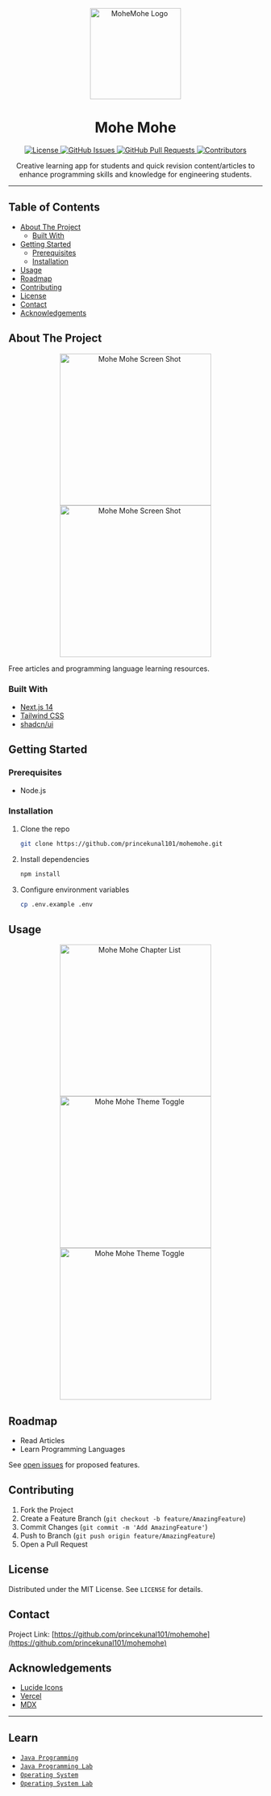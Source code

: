 <p align="center">
  <a href="https://www.mohemohe.in">
    <img src="https://www.mohemohe.in/m1-logo.png" alt="MoheMohe Logo" width="180" height="180">
  </a>
</p>

<h1 align="center"><b>Mohe Mohe</b></h1>

<p align="center">
  <a href="https://github.com/princekunal101/mohemohe/blob/master/LICENSE">
    <img src="https://img.shields.io/badge/License-MIT-blue.svg" alt="License">
  </a>
  <a href="https://github.com/princekunal101/mohemohe/issues">
    <img src="https://img.shields.io/github/issues/princekunal101/mohemohe.svg" alt="GitHub Issues">
  </a>
  <a href="https://github.com/princekunal101/mohemohe/pulls">
    <img src="https://img.shields.io/github/issues-pr/princekunal101/mohemohe.svg" alt="GitHub Pull Requests">
  </a>
  <a href="https://github.com/princekunal101/mohemohe/graphs/contributors">
    <img src="https://img.shields.io/github/contributors/princekunal101/mohemohe.svg" alt="Contributors">
  </a>
</p>

<p align="center">
  Creative learning app for students and quick revision content/articles to enhance programming skills and knowledge for engineering students.
</p>

---

## Table of Contents

- [About The Project](#about-the-project)
  - [Built With](#built-with)
- [Getting Started](#getting-started)
  - [Prerequisites](#prerequisites)
  - [Installation](#installation)
- [Usage](#usage)
- [Roadmap](#roadmap)
- [Contributing](#contributing)
- [License](#license)
- [Contact](#contact)
- [Acknowledgements](#acknowledgements)

## About The Project

<a href="https://www.mohemohe.in/">
<p align="center">
  <img src="public/images/screenshots/Screenshot_2024-06-11-23-25-32-769_com.microsoft.emmx-edit.png" alt="Mohe Mohe Screen Shot" width="300">
  <img src="public/images/screenshots/Screenshot_2024-06-11-23-26-55-253_com.microsoft.emmx-edit.png" alt="Mohe Mohe Screen Shot" width="300">
</p>
</a>

Free articles and programming language learning resources.

### Built With

- [Next.js 14](https://nextjs.org)
- [Tailwind CSS](https://tailwindcss.com)
- [shadcn/ui](https://ui.shadcn.com)

## Getting Started

### Prerequisites

- Node.js

### Installation

1. Clone the repo
   ```sh
   git clone https://github.com/princekunal101/mohemohe.git
   ```
2. Install dependencies
   ```sh
   npm install
   ```
3. Configure environment variables
   ```sh
   cp .env.example .env
   ```

## Usage

<p align="center">
  <img src="public/images/screenshots/Screenshot_2024-06-12-00-28-58-103_com.microsoft.emmx-edit.png" alt="Mohe Mohe Chapter List" width="300">
  <img src="public/images/screenshots/Screenshot_2024-06-12-00-34-15-264_com.microsoft.emmx-edit.png" alt="Mohe Mohe Theme Toggle" width="300">
  <img src="public/images/screenshots/Screenshot_2024-06-12-00-34-41-268_com.microsoft.emmx-edit.png" alt="Mohe Mohe Theme Toggle" width="300">
</p>

## Roadmap

- Read Articles  
- Learn Programming Languages

See [open issues](https://github.com/princekunal101/mohemohe/issues) for proposed features.

## Contributing

1. Fork the Project  
2. Create a Feature Branch (`git checkout -b feature/AmazingFeature`)  
3. Commit Changes (`git commit -m 'Add AmazingFeature'`)  
4. Push to Branch (`git push origin feature/AmazingFeature`)  
5. Open a Pull Request  

## License

Distributed under the MIT License. See `LICENSE` for details.

## Contact

Project Link: [https://github.com/princekunal101/mohemohe](https://github.com/princekunal101/mohemohe)

## Acknowledgements

- [Lucide Icons](https://lucide.dev)  
- [Vercel](https://vercel.com)  
- [MDX](https://mdxjs.com)

---

## Learn

- [`Java Programming`](https://www.mohemohe.in/learn/java)  
- [`Java Programming Lab`](https://www.mohemohe.in/blog/opps-java-lab)  
- [`Operating System`](https://www.mohemohe.in/learn/operating-system)  
- [`Operating System Lab`](https://www.mohemohe.in/blog/operating-system-lab)
